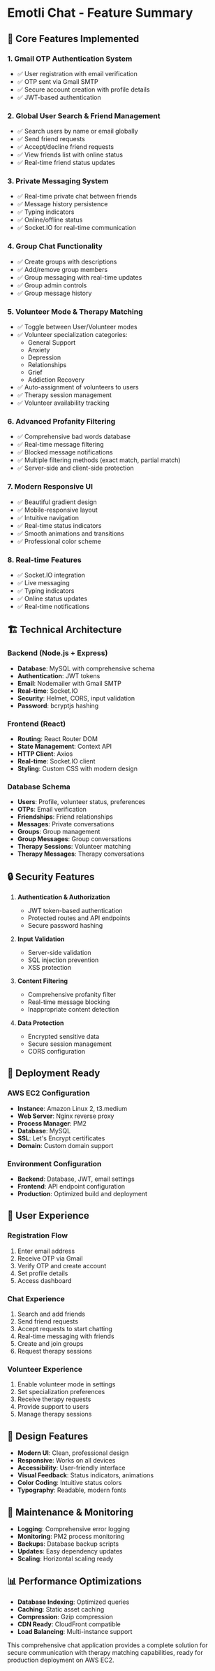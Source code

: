 # Emotli Chat - Feature Summary

## 🎯 Core Features Implemented

### 1. **Gmail OTP Authentication System**
- ✅ User registration with email verification
- ✅ OTP sent via Gmail SMTP
- ✅ Secure account creation with profile details
- ✅ JWT-based authentication

### 2. **Global User Search & Friend Management**
- ✅ Search users by name or email globally
- ✅ Send friend requests
- ✅ Accept/decline friend requests
- ✅ View friends list with online status
- ✅ Real-time friend status updates

### 3. **Private Messaging System**
- ✅ Real-time private chat between friends
- ✅ Message history persistence
- ✅ Typing indicators
- ✅ Online/offline status
- ✅ Socket.IO for real-time communication

### 4. **Group Chat Functionality**
- ✅ Create groups with descriptions
- ✅ Add/remove group members
- ✅ Group messaging with real-time updates
- ✅ Group admin controls
- ✅ Group message history

### 5. **Volunteer Mode & Therapy Matching**
- ✅ Toggle between User/Volunteer modes
- ✅ Volunteer specialization categories:
  - General Support
  - Anxiety
  - Depression
  - Relationships
  - Grief
  - Addiction Recovery
- ✅ Auto-assignment of volunteers to users
- ✅ Therapy session management
- ✅ Volunteer availability tracking

### 6. **Advanced Profanity Filtering**
- ✅ Comprehensive bad words database
- ✅ Real-time message filtering
- ✅ Blocked message notifications
- ✅ Multiple filtering methods (exact match, partial match)
- ✅ Server-side and client-side protection

### 7. **Modern Responsive UI**
- ✅ Beautiful gradient design
- ✅ Mobile-responsive layout
- ✅ Intuitive navigation
- ✅ Real-time status indicators
- ✅ Smooth animations and transitions
- ✅ Professional color scheme

### 8. **Real-time Features**
- ✅ Socket.IO integration
- ✅ Live messaging
- ✅ Typing indicators
- ✅ Online status updates
- ✅ Real-time notifications

## 🏗️ Technical Architecture

### Backend (Node.js + Express)
- **Database**: MySQL with comprehensive schema
- **Authentication**: JWT tokens
- **Email**: Nodemailer with Gmail SMTP
- **Real-time**: Socket.IO
- **Security**: Helmet, CORS, input validation
- **Password**: bcryptjs hashing

### Frontend (React)
- **Routing**: React Router DOM
- **State Management**: Context API
- **HTTP Client**: Axios
- **Real-time**: Socket.IO client
- **Styling**: Custom CSS with modern design

### Database Schema
- **Users**: Profile, volunteer status, preferences
- **OTPs**: Email verification
- **Friendships**: Friend relationships
- **Messages**: Private conversations
- **Groups**: Group management
- **Group Messages**: Group conversations
- **Therapy Sessions**: Volunteer matching
- **Therapy Messages**: Therapy conversations

## 🔒 Security Features

1. **Authentication & Authorization**
   - JWT token-based authentication
   - Protected routes and API endpoints
   - Secure password hashing

2. **Input Validation**
   - Server-side validation
   - SQL injection prevention
   - XSS protection

3. **Content Filtering**
   - Comprehensive profanity filter
   - Real-time message blocking
   - Inappropriate content detection

4. **Data Protection**
   - Encrypted sensitive data
   - Secure session management
   - CORS configuration

## 🚀 Deployment Ready

### AWS EC2 Configuration
- **Instance**: Amazon Linux 2, t3.medium
- **Web Server**: Nginx reverse proxy
- **Process Manager**: PM2
- **Database**: MySQL
- **SSL**: Let's Encrypt certificates
- **Domain**: Custom domain support

### Environment Configuration
- **Backend**: Database, JWT, email settings
- **Frontend**: API endpoint configuration
- **Production**: Optimized build and deployment

## 📱 User Experience

### Registration Flow
1. Enter email address
2. Receive OTP via Gmail
3. Verify OTP and create account
4. Set profile details
5. Access dashboard

### Chat Experience
1. Search and add friends
2. Send friend requests
3. Accept requests to start chatting
4. Real-time messaging with friends
5. Create and join groups
6. Request therapy sessions

### Volunteer Experience
1. Enable volunteer mode in settings
2. Set specialization preferences
3. Receive therapy requests
4. Provide support to users
5. Manage therapy sessions

## 🎨 Design Features

- **Modern UI**: Clean, professional design
- **Responsive**: Works on all devices
- **Accessibility**: User-friendly interface
- **Visual Feedback**: Status indicators, animations
- **Color Coding**: Intuitive status colors
- **Typography**: Readable, modern fonts

## 🔧 Maintenance & Monitoring

- **Logging**: Comprehensive error logging
- **Monitoring**: PM2 process monitoring
- **Backups**: Database backup scripts
- **Updates**: Easy dependency updates
- **Scaling**: Horizontal scaling ready

## 📊 Performance Optimizations

- **Database Indexing**: Optimized queries
- **Caching**: Static asset caching
- **Compression**: Gzip compression
- **CDN Ready**: CloudFront compatible
- **Load Balancing**: Multi-instance support

This comprehensive chat application provides a complete solution for secure communication with therapy matching capabilities, ready for production deployment on AWS EC2.
